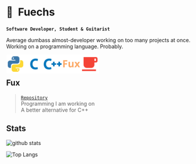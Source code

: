 # 🐾&nbsp;&nbsp;Fuechs

**`Software Developer, Student & Guitarist`**

Average dumbass almost-developer working on too many projects at once.
Working on a programming language. Probably.

<img align="left" width="50px" src="./assets/python.svg"/>
<img align="left" width="50px" src="./assets/c.svg"/>
<img align="left" width="50px" src="./assets/cpp.svg" />
<img align="left" width="50px" src="./assets/fux.svg" />
<img align="left" width="50px" src="./assets/java.svg" />

<br>
<br>

## Fux

> [`Repository`](https://github.com/Fuechs/Fux) \
> Programming I am working on\
> A better alternative for C++


## Stats

![github stats](https://github-readme-stats.vercel.app/api?username=Fuechs&show_icons=true&theme=aura_dark)

![Top Langs](https://github-readme-stats.vercel.app/api/top-langs/?username=Fuechs&layout=compact&theme=aura_dark)